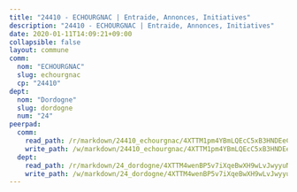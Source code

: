 ```yaml
---
title: "24410 - ECHOURGNAC | Entraide, Annonces, Initiatives"
description: "24410 - ECHOURGNAC | Entraide, Annonces, Initiatives"
date: 2020-01-11T14:09:21+09:00
collapsible: false
layout: commune
comm:
  nom: "ECHOURGNAC"
  slug: echourgnac
  cp: "24410"
dept:
  nom: "Dordogne"
  slug: dordogne
  num: "24"
peerpad:
  comm:
    read_path: /r/markdown/24410_echourgnac/4XTTM1pm4YBmLQEcC5xB3HNDEeCReDRrJ6SHysiPYcPNJfvbS
    write_path: /w/markdown/24410_echourgnac/4XTTM1pm4YBmLQEcC5xB3HNDEeCReDRrJ6SHysiPYcPNJfvbS-K3TgTmKwYf6bsuTBjdquv7aB6fUztQyw4xk5xmfLMvsaGqmggTejXoYAcA5B9PbBQvQv5rcHabFw7NfNs3Eyz6HurbmaLiHL1BUcoEWxMshrN6tR5dkqxHoDnzwaoquhDm7FYttp
  dept:
    read_path: /r/markdown/24_dordogne/4XTTM4wenBP5v7iXqeBwXH9wLvJwyyuNKzLxRyGzSZXmCuzgg
    write_path: /w/markdown/24_dordogne/4XTTM4wenBP5v7iXqeBwXH9wLvJwyyuNKzLxRyGzSZXmCuzgg-K3TgUusQQUSAmJPXozCTSBeqjqksxkVWGVxtHwEFrs5RuocQr8weKG2oQg7MVeg2F9Hhv7ggtBiBU8D9pdXEPa9M67VU3BzgAG9BCtQw3VY3Xcxk2YSegk3iUXMkpicGxxJr7mWp
---
```


